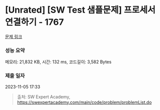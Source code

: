 # [Unrated] [SW Test 샘플문제] 프로세서 연결하기 - 1767 

[문제 링크](https://swexpertacademy.com/main/code/problem/problemDetail.do?contestProbId=AV4suNtaXFEDFAUf) 

### 성능 요약

메모리: 21,832 KB, 시간: 132 ms, 코드길이: 3,582 Bytes

### 제출 일자

2023-11-05 17:33



> 출처: SW Expert Academy, https://swexpertacademy.com/main/code/problem/problemList.do